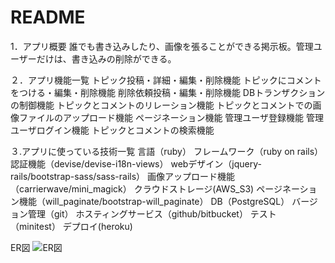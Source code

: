 # README
1．アプリ概要
誰でも書き込みしたり、画像を張ることができる掲示板。管理ユーザーだけは、書き込みの削除ができる。

２．アプリ機能一覧
トピック投稿・詳細・編集・削除機能
トピックにコメントをつける・編集・削除機能
削除依頼投稿・編集・削除機能
DBトランザクションの制御機能
トピックとコメントのリレーション機能
トピックとコメントでの画像ファイルのアップロード機能
ページネーション機能
管理ユーザ登録機能
管理ユーザログイン機能
トピックとコメントの検索機能

３.アプリに使っている技術一覧
言語（ruby）
フレームワーク（ruby on rails）
認証機能（devise/devise-i18n-views）
webデザイン（jquery-rails/bootstrap-sass/sass-rails）
画像アップロード機能（carrierwave/mini_magick）
クラウドストレージ(AWS_S3)
ページネーション機能（will_paginate/bootstrap-will_paginate）
DB（PostgreSQL）
バージョン管理（git）
ホスティングサービス（github/bitbucket）
テスト（minitest）
デプロイ(heroku)

ER図
![ER図](https://user-images.githubusercontent.com/38838696/73279643-cb9aba80-4230-11ea-9d0d-7578d1dd849c.png)
